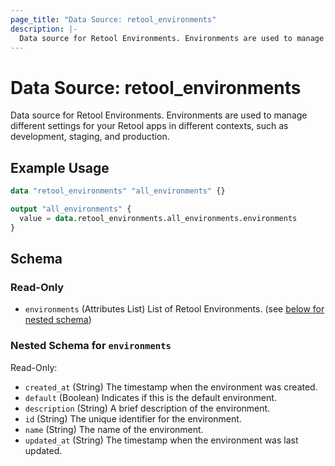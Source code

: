```yaml
---
page_title: "Data Source: retool_environments"
description: |-
  Data source for Retool Environments. Environments are used to manage different settings for your Retool apps in different contexts, such as development, staging, and production.
---
```


# Data Source: retool_environments

Data source for Retool Environments. Environments are used to manage different settings for your Retool apps in different contexts, such as development, staging, and production.

## Example Usage

```terraform
data "retool_environments" "all_environments" {}

output "all_environments" {
  value = data.retool_environments.all_environments.environments
}
```

<!-- schema generated by tfplugindocs -->
## Schema

### Read-Only

- `environments` (Attributes List) List of Retool Environments. (see [below for nested schema](#nestedatt--environments))

<a id="nestedatt--environments"></a>
### Nested Schema for `environments`

Read-Only:

- `created_at` (String) The timestamp when the environment was created.
- `default` (Boolean) Indicates if this is the default environment.
- `description` (String) A brief description of the environment.
- `id` (String) The unique identifier for the environment.
- `name` (String) The name of the environment.
- `updated_at` (String) The timestamp when the environment was last updated.


